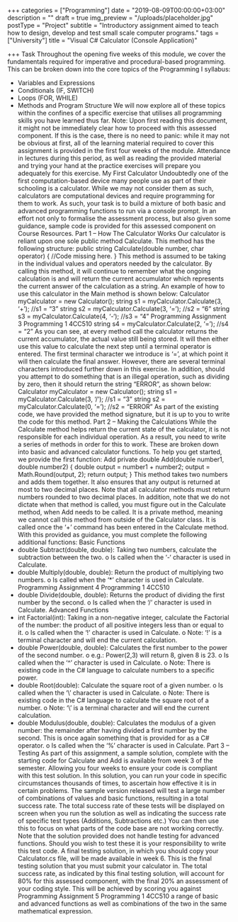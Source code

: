 +++
categories = ["Programming"]
date = "2019-08-09T00:00:00+03:00"
description = ""
draft = true
img_preview = "/uploads/placeholder.jpg"
postType = "Project"
subtitle = "Introductory assignment aimed to teach how to design, develop and test small scale computer programs."
tags = ["University"]
title = "Visual C# Calculator (Console Application)"

+++
Task
Throughout the opening five weeks of this module, we cover the fundamentals required for imperative and procedural-based programming. This can be broken down into the core topics of the Programming I syllabus:
- Variables and Expressions
- Conditionals (IF, SWITCH)
- Loops (FOR, WHILE)
- Methods and Program Structure
We will now explore all of these topics within the confines of a specific exercise that utilises all programming skills you have learned thus far.
Note: Upon first reading this document, it might not be immediately clear how to proceed with this assessed component. If this is the case, there is no need to panic: while it may not be obvious at first, all of the learning material required to cover this assignment is provided in the first four weeks of the module. Attendance in lectures during this period, as well as reading the provided material and trying your hand at the practice exercises will prepare you adequately for this exercise.
My First Calculator
Undoubtedly one of the first computation-based device many people use as part of their schooling is a calculator. While we may not consider them as such, calculators are computational devices and require programming for them to work. As such, your task is to build a mixture of both basic and advanced programming functions to run via a console prompt.
In an effort not only to formalise the assessment process, but also given some guidance, sample code is provided for this assessed component on Course Resources.
Part 1 – How The Calculator Works
Our calculator is reliant upon one sole public method Calculate. This method has the following structure:
public string Calculate(double number, char operator)
{
//Code missing here.
}
This method is assumed to be taking in the individual values and operators needed by the calculator. By calling this method, it will continue to remember what the ongoing calculation is and will return the current accumulator which represents the current answer of the calculation as a string. An example of how to use this calculator in the Main method is shown below:
Calculator myCalculator = new Calculator();
string s1 = myCalculator.Calculate(3, ‘+’); //s1 = “3”
string s2 = myCalculator.Calculate(3, ‘=’); //s2 = “6”
string s3 = myCalculator.Calculate(4, ‘-‘); //s3 = “4”
Programming Assignment 3 Programming 1 4CC510
string s4 = myCalculator.Calculate(2, ‘=’); //s4 = “2”
As you can see, at every method call the calculator returns the current accumulator, the actual value still being stored. It will then either use this value to calculate the next step until a terminal operator is entered. The first terminal character we introduce is ‘=’, at which point it will then calculate the final answer. However, there are several terminal characters introduced further down in this exercise. In addition, should you attempt to do something that is an illegal operation, such as dividing by zero, then it should return the string “ERROR”, as shown below:
Calculator myCalculator = new Calculator();
string s1 = myCalculator.Calculate(3, ‘/’); //s1 = “3”
string s2 = myCalculator.Calculate(0, ‘=’); //s2 = “ERROR”
As part of the existing code, we have provided the method signature, but it is up to you to write the code for this method.
Part 2 – Making the Calculations
While the Calculate method helps return the current state of the calculator, it is not responsible for each individual operation. As a result, you need to write a series of methods in order for this to work. These are broken down into basic and advanced calculator functions.
To help you get started, we provide the first function: Add
private double Add(double number1, double number2)
{
double output = number1 + number2;
output = Math.Round(output, 2);
return output;
}
This method takes two numbers and adds them together. It also ensures that any output is returned at most to two decimal places. Note that all calculator methods must return numbers rounded to two decimal places. In addition, note that we do not dictate when that method is called, you must figure out in the Calculate method, when Add needs to be called. It is a private method, meaning we cannot call this method from outside of the Calculator class. It is called once the ‘+’ command has been entered in the Calculate method.
With this provided as guidance, you must complete the following additional functions:
Basic Functions
- double Subtract(double, double): Taking two numbers, calculate the subtraction between the two.
o Is called when the ‘-‘ character is used in Calculate.
- double Multiply(double, double): Return the product of multiplying two numbers.
o Is called when the ‘*’ character is used in Calculate.
Programming Assignment 4 Programming 1 4CC510
- double Divide(double, double): Returns the product of dividing the first number by the second.
o Is called when the ‘/’ character is used in Calculate.
Advanced Functions
- int Factorial(int): Taking in a non-negative integer, calculate the Factorial of the number: the product of all positive integers less than or equal to it.
o Is called when the ‘!’ character is used in Calculate.
o Note: ‘!’ is a terminal character and will end the current calculation.
- double Power(double, double): Calculates the first number to the power of the second number.
o e.g.: Power(2,3) will return 8, given 8 is 23.
o Is called when the ‘^’ character is used in Calculate.
o Note: There is existing code in the C# language to calculate numbers to a specific power.
- double Root(double): Calculate the square root of a given number.
o Is called when the ‘\’ character is used in Calculate.
o Note: There is existing code in the C# language to calculate the square root of a number.
o Note: ‘\’ is a terminal character and will end the current calculation.
- double Modulus(double, double): Calculates the modulus of a given number: the remainder after having divided a first number by the second. This is once again something that is provided for as a C# operator.
o Is called when the ‘%’ character is used in Calculate.
Part 3 – Testing
As part of this assignment, a sample solution, complete with the starting code for Calculate and Add is available from week 3 of the semester. Allowing you four weeks to ensure your code is compliant with this test solution.
In this solution, you can run your code in specific circumstances thousands of times, to ascertain how effective it is in certain problems. The sample version released will test a large number of combinations of values and basic functions, resulting in a total success rate. The total success rate of these tests will be displayed on screen when you run the solution as well as indicating the success rate of specific test types (Additions, Subtractions etc.) You can then use this to focus on what parts of the code base are not working correctly.
Note that the solution provided does not handle testing for advanced functions. Should you wish to test these it is your responsibility to write this test code.
A final testing solution, in which you should copy your Calculator.cs file, will be made available in week 6. This is the final testing solution that you must submit your calculator in. The total success rate, as indicated by this final testing solution, will account for 80% for this assessed component, with the final 20% an assessment of your coding style. This will be achieved by scoring you against
Programming Assignment 5 Programming 1 4CC510
a range of basic and advanced functions as well as combinations of the two in the same mathematical expression.
